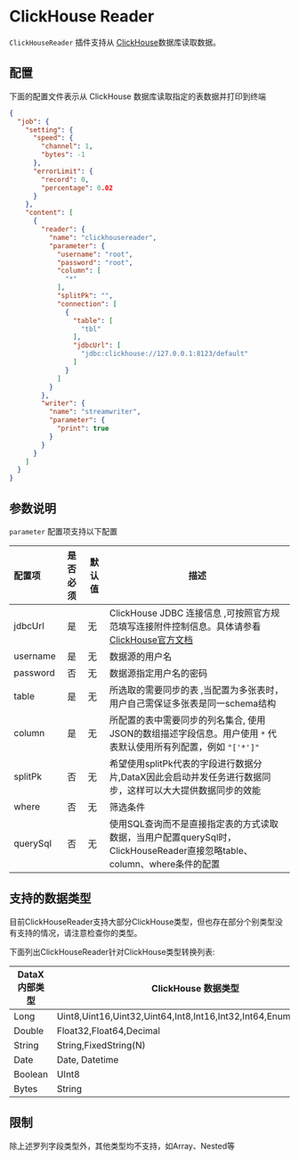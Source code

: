 # ClickHouse Reader

`ClickHouseReader` 插件支持从 [ClickHouse](https://clickhouse.tech)数据库读取数据。

## 配置

下面的配置文件表示从 ClickHouse 数据库读取指定的表数据并打印到终端

```json
{
  "job": {
    "setting": {
      "speed": {
        "channel": 1,
        "bytes": -1
      },
      "errorLimit": {
        "record": 0,
        "percentage": 0.02
      }
    },
    "content": [
      {
        "reader": {
          "name": "clickhousereader",
          "parameter": {
            "username": "root",
            "password": "root",
            "column": [
              "*"
            ],
            "splitPk": "",
            "connection": [
              {
                "table": [
                  "tbl"
                ],
                "jdbcUrl": [
                  "jdbc:clickhouse://127.0.0.1:8123/default"
                ]
              }
            ]
          }
        },
        "writer": {
          "name": "streamwriter",
          "parameter": {
            "print": true
          }
        }
      }
    ]
  }
}

```

## 参数说明

`parameter` 配置项支持以下配置

| 配置项          | 是否必须 | 默认值 |   描述          |
| :-------------- | :------: | ------ |-------------|
| jdbcUrl         |    是    | 无     | ClickHouse JDBC 连接信息 ,可按照官方规范填写连接附件控制信息。具体请参看[ClickHouse官方文档](https://github.com/yandex/clickhouse-jdbc) |
| username        |    是    | 无     | 数据源的用户名 |
| password        |    否    | 无     | 数据源指定用户名的密码 |
| table           |    是    | 无     | 所选取的需要同步的表 ,当配置为多张表时，用户自己需保证多张表是同一schema结构|
| column          |    是    | 无     |所配置的表中需要同步的列名集合, 使用JSON的数组描述字段信息。用户使用 `*` 代表默认使用所有列配置，例如 `"['*']"` |
| splitPk         |    否    | 无     | 希望使用splitPk代表的字段进行数据分片,DataX因此会启动并发任务进行数据同步，这样可以大大提供数据同步的效能 |
| where           |    否    | 无     | 筛选条件 |
| querySql        |    否    | 无     | 使用SQL查询而不是直接指定表的方式读取数据，当用户配置querySql时，ClickHouseReader直接忽略table、column、where条件的配置 |

## 支持的数据类型

目前ClickHouseReader支持大部分ClickHouse类型，但也存在部分个别类型没有支持的情况，请注意检查你的类型。

下面列出ClickHouseReader针对ClickHouse类型转换列表:

| DataX 内部类型| ClickHouse 数据类型    |
| -------- | -----  |
| Long     |Uint8,Uint16,Uint32,Uint64,Int8,Int16,Int32,Int64,Enum8,Enum16|
| Double   |Float32,Float64,Decimal|
| String   |String,FixedString(N)|
| Date     |Date, Datetime |
| Boolean  |UInt8 |
| Bytes    |String|

## 限制

除上述罗列字段类型外，其他类型均不支持，如Array、Nested等
